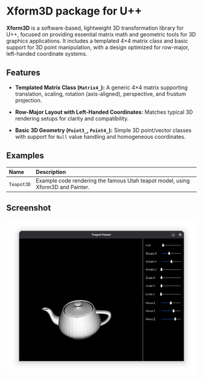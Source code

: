 # Xform3D package for U++

**Xform3D** is a software-based, lightweight 3D transformation library for U++, focused on providing essential matrix math and geometric tools for 3D graphics applications. It includes a templated 4×4 matrix class and basic support for 3D point manipulation, with a design optimized for row-major, left-handed coordinate systems.

## Features

- **Templated Matrix Class (`Matrix4_`):**    A generic 4×4 matrix supporting translation, scaling, rotation (axis-aligned), perspective, and frustum projection.

- **Row-Major Layout with Left-Handed Coordinates:** Matches typical 3D rendering setups for clarity and compatibility.

- **Basic 3D Geometry (`Point3_`, `Point4_`):** Simple 3D point/vector classes with support for `Null` value handling and homogeneous coordinates.

## Examples

| **Name**         | **Description**                                                                  |
|:-----------------|:---------------------------------------------------------------------------------|
| `Teapot3D`       |  Example code rendering the famous Utah teapot model, using Xform3D and Painter. |


## Screenshot

![Teapot3D](examples/Teapot3D/teapot.png)

